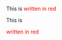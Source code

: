 This is <span style="color: red">written in
red</span>

This is 

<span style="color: #FF0000">written in red</span>